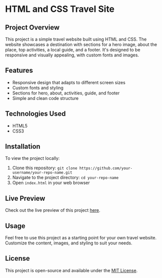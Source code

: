 # HTML and CSS Travel Site

## Project Overview

This project is a simple travel website built using HTML and CSS. The website showcases a destination with sections for a hero image, about the place, top activities, a local guide, and a footer. It's designed to be responsive and visually appealing, with custom fonts and images.

## Features

- Responsive design that adapts to different screen sizes
- Custom fonts and styling
- Sections for hero, about, activities, guide, and footer
- Simple and clean code structure

## Technologies Used

- HTML5
- CSS3

## Installation

To view the project locally:

1. Clone this repository: `git clone https://github.com/your-username/your-repo-name.git`
2. Navigate to the project directory: `cd your-repo-name`
3. Open `index.html` in your web browser

## Live Preview

Check out the live preview of this project [here](https://html-and-css-simple-travel-website.netlify.app/).

## Usage

Feel free to use this project as a starting point for your own travel website. Customize the content, images, and styling to suit your needs.

## License

This project is open-source and available under the [MIT License](LICENSE).
